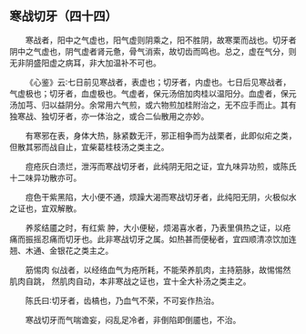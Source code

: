 ## 寒战切牙（四十四）


&emsp;&emsp;寒战者，阳中之气虚也，阳气虚则阴乘之，阳不胜阴，故寒栗而战也。切牙者阴中之气虚也，阴气虚者肾元惫，骨气消索，故切齿而鸣也。总之，虚在气分，则无非阴盛阳虚之病耳，非大加温补不可也。

&emsp;&emsp;《心鉴》云∶七日前见寒战者，表虚也；切牙者，内虚也。七日后见寒战者，气虚极也；切牙者，血虚极也。气虚者，保元汤倍加肉桂以温阳分。血虚者，保元汤加芎、归以益阴分。余常用六气煎，或六物煎加桂附治之，无不应手而止。其有独寒战、独切牙者，亦一体治之，或合二仙散用之亦妙。

&emsp;&emsp;有寒邪在表，身体大热，脉紧数无汗，邪正相争而为战栗者，此即似疟之类，但散其邪而战自止，宜柴葛桂枝汤之类主之。

&emsp;&emsp;痘疮灰白溃烂，泄泻而寒战切牙者，此纯阴无阳之证，宜九味异功煎，或陈氏十二味异功散亦可。

&emsp;&emsp;痘色干紫黑陷，大小便不通，烦躁大渴而寒战切牙者，此纯阳无阴，火极似水之证也，宜双解散。

&emsp;&emsp;养浆结靥之时，有红紫 肿，大小便秘，烦渴喜水者，乃表里俱热之证，以疮痛而振摇忍痛而切牙也。此非寒战切牙之属。如热甚而便秘者，宜四顺清凉饮加连翘、木通、金银花之类主之。

&emsp;&emsp;筋惕肉 似战者，以经络血气为疮所耗，不能荣养肌肉，主持筋脉，故惕惕然肌肉自跳， 然肌肉自动，本非寒战之证也，宜十全大补汤之类主之。

&emsp;&emsp;陈氏曰∶切牙者，齿槁也，乃血气不荣，不可妄作热治。

&emsp;&emsp;寒战切牙而气喘谵妄，闷乱足冷者，非倒陷即倒靥也，不治。

